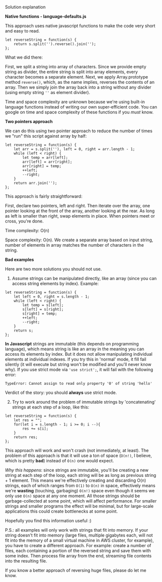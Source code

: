 Solution explanation

**Native functions - language-defaults.js**

This approach uses native javascript functions to make the code very short and easy to read.

```
let reverseString = function(s) {
    return s.split('').reverse().join('');
};
```

What we did there:

First, we split a string into array of characters. Since we provide empty string as divider, the entire string is split into array elements, every character becomes a separate element. Next, we apply Array.prototype method `reverse()`, which, as the name implies, reverses the contents of an array. Then we simply join the array back into a string without any divider (using empty string `''` as element divider).

Time and space complexity are unknown because we're using built-in language functions instead of writing our own super-efficient code. You can google on time and space complexity of these functions if you *must* know.

**Two pointers approach**

We can do this using two pointer approach to reduce the number of times we "run" this script against array by half:

```
let reverseString = function(s) {
    let arr = s.split(''), left = 0, right = arr.length - 1;
    while (left < right) {
        let temp = arr[left];
        arr[left] = arr[right];
        arr[right] = temp;
        ++left;
        --right;
    }
    return arr.join('');
};
```

This approach is fairly straightforward:

First, declare two pointers, left and right. Then iterate over the array, one pointer looking at the front of the array, another looking at the rear. As long as left is smaller than right, swap elements in place. When pointers meet or cross, you're done.

Time complexity: O(n)

Space complexity: O(n). We create a separate array based on input string, number of elements in array matches the number of characters in the string.

**Bad examples**

Here are two more solutions you should not use.
1. Assume strings can be manipulated directly, like an array (since you can access string elements by index). Example:
```
let reverseString = function(s) {
    let left = 0, right = s.length - 1;
    while (left < right) {
        let temp = s[left];
        s[left] = s[right];
        s[right] = temp;
        ++left;
        --right;
    }
    return s;
};
```
**In Javascript** strings are immutable (this depends on programming language), which means string is like an array in the meaning you can access its elements by index. But it does not allow manipulating individual elements at individual indexes. If you try this in 'normal' mode, it fill fail silently (it will execute but string won't be modified and you'll never know why). If you use strict mode via `'use strict';`, it will fail with the following error:

`TypeError: Cannot assign to read only property '0' of string 'hello'`

Verdict of the story: you should **always** use strict mode.

2. Try to work around the problem of immutable strings by 'concatenating' strings at each step of a loop, like this:

```
let reverseString = function(s) {
    let res = "";
    for(let i = s.length - 1; i >= 0; i --){
        res += s[i];
    }
    return res;
};
```

This approach will work and won't crash (not immediately, at least). The problem of this approach is that it will use a ton of space (`O(n!)`, I believe, which is pretty **bad**) instead of `O(n)` one would expect.

*Why this happens*: since strings are immutable, you'll be creating a new string at each step of the loop, each string will be as long as previous string + 1 element. This means we're effectively creating and discarding O(n) strings, each of which ranges from `O(1)` to `O(n)` in space, effectively means we're **wasting** (touching, garbaging) `O(n!)` space even though it seems we only use `O(n)` space at any one moment. All those strings should be garbage-collected at some point, which will affect performance. For smaller strings and smaller programs the effect will be minimal, but for large-scale applications this could create bottlenecks at some point.

Hopefully you find this information useful :)

P.S.: all examples will only work with strings that fit into memory. If your string doesn't fit into memory (large files, multiple gigabytes each, will not fit into the memory of a small virtual machine in AWS cluster, for example), you have to create a different approach. For example: create a number of files, each containing a portion of the reversed string and save them with some index. Then process file array from the end, streaming file contents into the resulting file.

If you know a better approach of reversing huge files, please do let me know.